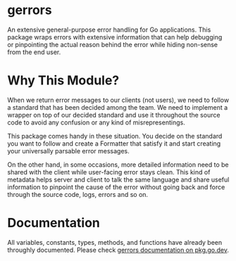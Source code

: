 # gerrors
An extensive general-purpose error handling for Go applications.
This package wraps errors with extensive information that can help debugging or
pinpointing the actual reason behind the error while hiding non-sense from the 
end user.

# Why This Module?
When we return error messages to our clients (not users), we need to follow a
standard that has been decided among the team. We need to implement a wrapper
on top of our decided standard and use it throughout the source code to avoid
any confusion or any kind of misrepresentings.

This package comes handy in these situation. You decide on the standard you
want to follow and create a Formatter that satisfy it and start creating your
universally parsable error messages.

On the other hand, in some occasions, more detailed information need to be
shared with the client while user-facing error stays clean. This kind of metadata
helps server and client to talk the same language and share useful information
to pinpoint the cause of the error without going back and force through the source
code, logs, errors and so on.

# Documentation
All variables, constants, types, methods, and functions have already been throughly
documented. Please check [gerrors documentation on pkg.go.dev](https://pkg.go.dev/github.com/seinshah/gerrors#pkg-constants).
